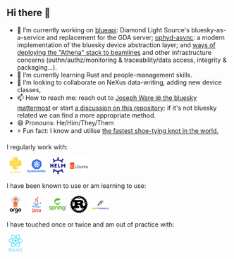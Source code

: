 ## Hi there 👋

- 🔭 I’m currently working on [blueapi](https://github.com/DiamondLightSource/blueapi): Diamond Light Source's bluesky-as-a-service and replacement for the GDA server; [ophyd-async](https://github.com/bluesky/ophyd-async): a modern implementation of the bluesky device abstraction layer; and [ways of deploying the "Athena" stack to beamlines](https://github.com/epics-containers/p45-deployment) and other infrastructure concerns (authn/authz/monitoring & traceability/data access, integrity & packaging...).
- 🌱 I’m currently learning Rust and people-management skills.
- 👯 I’m looking to collaborate on NeXus data-writing, adding new device classes, 
- 📫 How to reach me: reach out to [Joseph Ware @ the bluesky mattermost](https://blueskyproject.io/mattermost/) or start [a discussion on this repository](https://github.com/DiamondJoseph/DiamondJoseph/discussions): if it's not bluesky related we can find a more appropriate method.
- 😄 Pronouns: He/Him/They/Them
- ⚡ Fun fact: I know and utilise [the fastest shoe-tying knot in the world.](https://www.fieggen.com/shoelace/ianknot.htm)

I regularly work with:
<div>
  <img src="https://github.com/devicons/devicon/blob/master/icons/python/python-plain-wordmark.svg" title="Python" alt="Python" width="40" height="40"/>&nbsp;
  <img src="https://github.com/devicons/devicon/blob/master/icons/kubernetes/kubernetes-plain-wordmark.svg" title="Kubernetes" alt="Kubernetes" width="40" height="40"/>&nbsp;
  <img src="https://github.com/devicons/devicon/blob/master/icons/helm/helm-original.svg" title="Helm" alt="Helm" width="40" height="40"/>&nbsp;
  <img src="https://github.com/devicons/devicon/blob/master/icons/ubuntu/ubuntu-original-wordmark.svg" title="Ubuntu" alt="Ubuntu" width="40" height="40"/>&nbsp;
</div>

I have been known to use or am learning to use:
<div>
  <img src="https://github.com/devicons/devicon/blob/master/icons/argocd/argocd-original-wordmark.svg" title="ArgoCD" alt="ArgoCD" width="40" height="40"/>&nbsp;
  <img src="https://github.com/devicons/devicon/blob/master/icons/java/java-original-wordmark.svg" title="Java" alt="Java" width="40" height="40"/>&nbsp;
  <img src="https://github.com/devicons/devicon/blob/master/icons/spring/spring-original-wordmark.svg" title="Spring" alt="Spring" width="40" height="40"/>&nbsp;
  <img src="https://github.com/devicons/devicon/blob/master/icons/rust/rust-original.svg" title="Rust" alt="Rust" width="40" height="40"/>&nbsp;
  <img src="https://github.com/devicons/devicon/blob/master/icons/opentelemetry/opentelemetry-original-wordmark.svg" title="Open Telemetry" alt="Open Telemetry" width="40" height="40"/>&nbsp;
</div>

I have touched once or twice and am out of practice with:
<div>
  <img src="https://github.com/devicons/devicon/blob/master/icons/react/react-original-wordmark.svg" title="React" alt="React" width="40" height="40"/>&nbsp;
</div>
